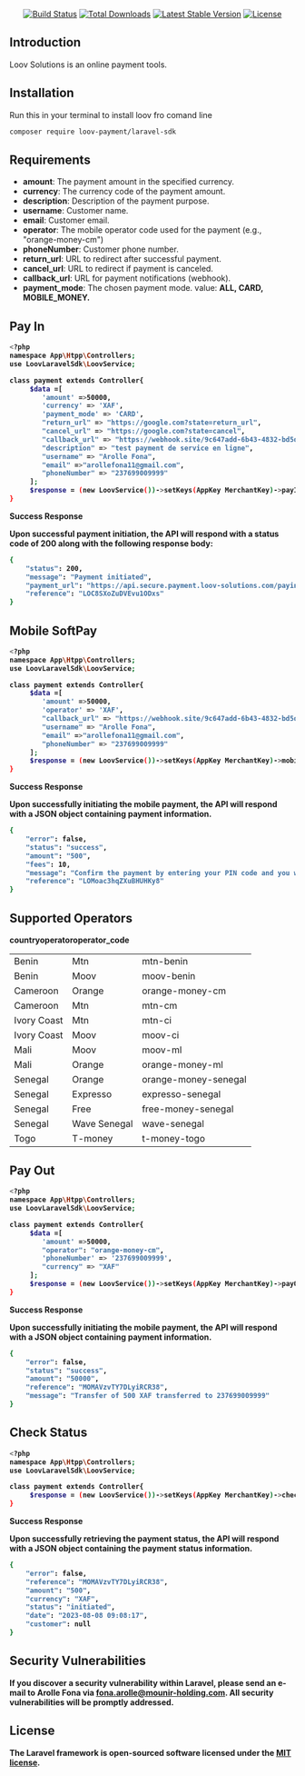 
<p align="center">
<a href="https://packagist.org/packages/loov-payment/laravel-sdk"><img src="https://github.com/laravel/framework/workflows/tests/badge.svg" alt="Build Status"></a>
<a href="https://packagist.org/packages/loov-payment/laravel-sdk"><img src="https://img.shields.io/packagist/dt/laravel/framework" alt="Total Downloads"></a>
<a href="https://packagist.org/packages/loov-payment/laravel-sdk"><img src="https://img.shields.io/packagist/v/laravel/framework" alt="Latest Stable Version"></a>
<a href="https://packagist.org/packages/loov-payment/laravel-sdk"><img src="https://img.shields.io/packagist/l/laravel/framework" alt="License"></a>
</p>


## Introduction

Loov Solutions is an online payment tools.



## Installation

Run this in your terminal to install loov fro comand line

``` bash
composer require loov-payment/laravel-sdk
```


## Requirements

<ul>
<li><b>amount</b>: The payment amount in the specified currency.</li>
<li><b>currency</b>: The currency code of the payment amount.</li>
<li><b>description</b>: Description of the payment purpose.</li>
<li><b>username</b>: Customer name.</li>
<li><b>email</b>: Customer email.</li>
<li><b>operator</b>: The mobile operator code used for the payment (e.g., "orange-money-cm")</li>
<li><b>phoneNumber</b>: Customer phone number.</li>
<li><b>return_url</b>: URL to redirect after successful payment.</li>
<li><b>cancel_url</b>: URL to redirect if payment is canceled.</li>
<li><b>callback_url</b>: URL for payment notifications (webhook).</li>
<li><b>payment_mode</b>: The chosen payment mode. value: <b>ALL<b>, <b>CARD<b>, <b>MOBILE_MONEY<b>.</li>
</ul>



## Pay In 

``` bash
<?php
namespace App\Htpp\Controllers;
use LoovLaravelSdk\LoovService; 

class payment extends Controller{
     $data =[
        'amount' =>50000,
        'currency' => 'XAF',
        'payment_mode' => 'CARD',
        "return_url" => "https://google.com?state=return_url",
        "cancel_url" => "https://google.com?state=cancel",
        "callback_url" => "https://webhook.site/9c647add-6b43-4832-bd5d-db529c7c9b79",
        "description" => "test payment de service en ligne",
        "username" => "Arolle Fona",
        "email" =>"arollefona11@gmail.com",
        "phoneNumber" => "237699009999"
     ];
     $response = (new LoovService())->setKeys(AppKey MerchantKey)->payIn($data);
}
``` 
<p>Success Response</p>

<p>Upon successful payment initiation, the API will respond with a status code of 200 along with the following response
 body:</p>

``` bash
{
    "status": 200,
    "message": "Payment initiated",
    "payment_url": "https://api.secure.payment.loov-solutions.com/payinit/oa7DZzEd8gwJ5PYQ",
    "reference": "LOC8SXoZuDVEvu1ODxs"
}
```



## Mobile SoftPay 

``` bash
<?php
namespace App\Htpp\Controllers;
use LoovLaravelSdk\LoovService; 

class payment extends Controller{
     $data =[
        'amount' =>50000,
        'operator' => 'XAF',
        "callback_url" => "https://webhook.site/9c647add-6b43-4832-bd5d-db529c7c9b79",
        "username" => "Arolle Fona",
        "email" =>"arollefona11@gmail.com",
        "phoneNumber" => "237699009999"
     ];
     $response = (new LoovService())->setKeys(AppKey MerchantKey)->mobileSoftPay($data);
}
```

<p>Success Response</p>

<p>Upon successfully initiating the mobile payment, the API will respond with a JSON object containing payment information.</p>

``` bash
{
    "error": false,
    "status": "success",
    "amount": "500",
    "fees": 10,
    "message": "Confirm the payment by entering your PIN code and you will receive an SMS. Thank you for using Orange Money services.",
    "reference": "LOMoac3hqZXuBHUHKy8"
}
```



## Supported Operators


<table>
<thead>
<tr>country</tr>
<tr>operator</tr>
<tr>operator_code</tr>
</thead>

<tbody>
<tr>
<td>Benin</td>
<td>Mtn</td>
<td>mtn-benin</td>
</tr>
<tr>
<td>Benin</td>
<td>Moov</td>
<td>moov-benin</td>
</tr>
<tr>
<td>Cameroon</td>
<td>Orange</td>
<td>orange-money-cm</td>
</tr>
<tr>
<td>Cameroon</td>
<td>Mtn</td>
<td>mtn-cm</td>
</tr>
<tr>
<td>Ivory Coast</td>
<td>Mtn</td>
<td>mtn-ci</td>
</tr>
<tr>
<td>Ivory Coast</td>
<td>Moov</td>
<td>moov-ci</td>
</tr>
<tr>
<td>Mali</td>
<td>Moov</td>
<td>moov-ml</td>
</tr>
<tr>
<td>Mali</td>
<td>Orange</td>
<td>orange-money-ml</td>
</tr>
<tr>
<td>Senegal</td>
<td>Orange</td>
<td>orange-money-senegal</td>
</tr>
<tr>
<td>Senegal</td>
<td>Expresso</td>
<td>expresso-senegal</td>
</tr>
<tr>
<td>Senegal</td>
<td>Free</td>
<td>free-money-senegal</td>
</tr>
<tr>
<td>Senegal</td>
<td>Wave Senegal</td>
<td>wave-senegal</td>
</tr>
<tr>
<td>Togo</td>
<td>T-money</td>
<td>t-money-togo</td>
</tr>
</tbody>
</table>



## Pay Out

``` bash
<?php
namespace App\Htpp\Controllers;
use LoovLaravelSdk\LoovService; 

class payment extends Controller{
     $data =[
        'amount' =>50000,
        "operator": "orange-money-cm",
        'phoneNumber' => '237699009999',
        "currency" => "XAF"
     ];
     $response = (new LoovService())->setKeys(AppKey MerchantKey)->payOut($data);
}
```

<p>Success Response</p>

<p>Upon successfully initiating the mobile payment, the API will respond with a JSON object containing payment information.</p>

``` bash
{
    "error": false,
    "status": "success",
    "amount": "50000",
    "reference": "MOMAVzvTY7DLyiRCR38",
    "message": "Transfer of 500 XAF transferred to 237699009999"
}
```



## Check Status

``` bash
<?php
namespace App\Htpp\Controllers;
use LoovLaravelSdk\LoovService; 

class payment extends Controller{
     $response = (new LoovService())->setKeys(AppKey MerchantKey)->checkStatus($reference);
}
```

<p>Success Response</p>

<p>Upon successfully retrieving the payment status, the API will respond with a JSON object containing the payment status information.</p>

``` bash
{
    "error": false,
    "reference": "MOMAVzvTY7DLyiRCR38",
    "amount": "500",
    "currency": "XAF",
    "status": "initiated",
    "date": "2023-08-08 09:08:17",
    "customer": null
}
```


## Security Vulnerabilities

If you discover a security vulnerability within Laravel, please send an e-mail to Arolle Fona via [fona.arolle@mounir-holding.com](mailto:fona.arolle@mounir-holding.com). All security vulnerabilities will be promptly addressed.

## License
The Laravel framework is open-sourced software licensed under the [MIT license](https://opensource.org/licenses/MIT).
